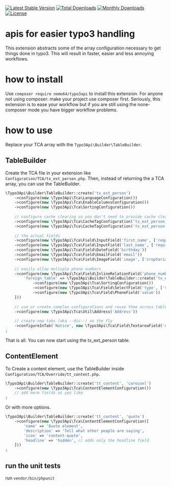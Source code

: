 [![Latest Stable Version](https://poser.pugx.org/nemo64/typo3api/v/stable)](https://packagist.org/packages/nemo64/typo3api)
[![Total Downloads](https://poser.pugx.org/nemo64/typo3api/downloads)](https://packagist.org/packages/nemo64/typo3api)
[![Monthly Downloads](https://poser.pugx.org/nemo64/typo3api/d/monthly)](https://packagist.org/packages/nemo64/typo3api)
[![License](https://poser.pugx.org/nemo64/typo3api/license)](https://packagist.org/packages/nemo64/typo3api)

# apis for easier typo3 handling

This extension abstracts some of the array configuration necessary to get things done in typo3. This will result in faster, easier and less annoying workflows. 

# how to install

Use `composer require nemo64/typo3api` to install this extension. For anyone not using composer: make your project use composer first. Seriously, this extension is to ease your workflow but if you are still using the none-composer mode you have bigger workflow problems. 

# how to use

Replace your TCA array with the `Typo3Api\Builder\TableBuilder`.

## TableBuilder

Create the TCA file in your extension like `Configuration/TCA/tx_ext_person.php`.
Then, instead of returning the a TCA array, you can use the TableBuilder.

```PHP
\Typo3Api\Builder\TableBuilder::create('tx_ext_person')
    ->configure(new \Typo3Api\Tca\LanguageConfiguration())
    ->configure(new \Typo3Api\Tca\EnableColumnsConfiguration())
    ->configure(new \Typo3Api\Tca\SortingConfiguration())
    
    // configure cache clearing so you don't need to provide cache clear capabilities to your backend users
    ->configure(new \Typo3Api\Tca\CacheTagConfiguration('tx_ext_person_###UID###'))
    ->configure(new \Typo3Api\Tca\CacheTagConfiguration('tx_ext_person'))
    
    // the actual fields
    ->configure(new \Typo3Api\Tca\Field\InputField('first_name', ['required' => true, 'localize' => false]))
    ->configure(new \Typo3Api\Tca\Field\InputField('last_name', ['required' => true, 'localize' => false]))
    ->configure(new \Typo3Api\Tca\Field\DateField('birthday'))
    ->configure(new \Typo3Api\Tca\Field\EmailField('email'))
    ->configure(new \Typo3Api\Tca\Field\ImageField('image', ['cropVariants' => ['default' => ['1:1']]]))
    
    // easily allow multiple phone numbers
    ->configure(new \Typo3Api\Tca\Field\InlineRelationField('phone_numbers', [
        'foreign_table' => \Typo3Api\Builder\TableBuilder::create('tx_ext_person_phone')
            ->configure(new \Typo3Api\Tca\SortingConfiguration())
            ->configure(new \Typo3Api\Tca\Field\SelectField('type', ['values' => ['business', 'private', 'other']]))
            ->configure(new \Typo3Api\Tca\Field\PhoneField('value'))
    ]))
    
    // use or create complex configurations and reuse them across tables
    ->configure(new \Typo3Api\Tca\Util\Address('Address'))
    
    // create new tabs (aka --div--) on the fly
    ->configureInTab('Notice', new \Typo3Api\Tca\Field\TextareaField('notice'))
;
```

That is all. You can now start using the tx_ext_person table.

## ContentElement

To Create a content element, use the TableBuilder inside `Configuration/TCA/Override/tt_content.php`.

```PHP
\Typo3Api\Builder\TableBuilder::create('tt_content', 'carousel')
    ->configure(new \Typo3Api\Tca\ContentElementConfiguration())
    // add more fields as you like
;
```
Or with more options.
```PHP
\Typo3Api\Builder\TableBuilder::create('tt_content', 'quote')
    ->configure(new \Typo3Api\Tca\ContentElementConfiguration([
        'name' => 'Quote element',
        'description' => 'Tell what other peaple are saying',
        'icon' => 'content-quote',
        'headline' => 'hidden', // adds only the headline field
    ]))
;
```

## run the unit tests

run `vendor/bin/phpunit`
